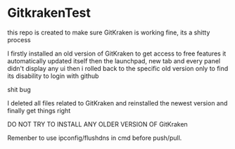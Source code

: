 # GitkrakenTest

this repo is created to make sure GitKraken is working
fine, its a shitty process

I firstly installed an old version of GitKraken to get access to free features
it automatically updated itself then the launchpad, new tab and every panel didn't display any ui
then i rolled back to the specific old version only to find its disability to login with github

shit bug

I deleted all files related to GitKraken and reinstalled the newest version and finally get things right

DO NOT TRY TO INSTALL ANY OLDER VERSION OF GitKraken

Remenber to use ipconfig/flushdns in cmd before push/pull.
